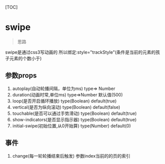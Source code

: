 [TOC]
# swipe
> 思路

swipe是通过css3写动画的 所以绑定:style="trackStyle"(条件是当前的元素的孩子元素的个数小于)
## 参数props
1. autoplay(自动轮播间隔，单位为ms) type=> Number
2. duration(动画时常,单位ms) type=>Number 默认值(500)
3. loop(是否开启循环播放) type(Boolean) default(true)
4. vertical(是否为纵向滚动) type(Boolean) default(false)
5. touchable(是否可以通过手势滑动) type(Boolean) default(true)
6. show-indicators(是否显示指示器) type(Boolean) default(true)
7. initial-swipe(初始位置,从0开始算) type(Number) default(0)


## 事件
1. change(每一轮轮播结束后触发) 参数index当前的的页的索引
